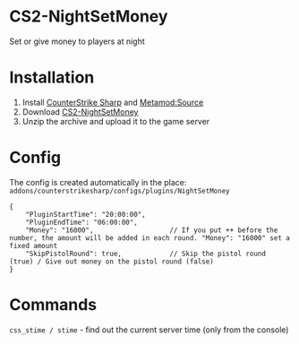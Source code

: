 # CS2-NightSetMoney
Set or give money to players at night

# Installation
1. Install [CounterStrike Sharp](https://github.com/roflmuffin/CounterStrikeSharp) and [Metamod:Source](https://www.sourcemm.net/downloads.php/?branch=master)
3. Download [CS2-NightSetMoney](https://github.com/skaen/CS2-NightSetMoney/releases)
4. Unzip the archive and upload it to the game server

# Config
The config is created automatically in the place: `addons/counterstrikesharp/configs/plugins/NightSetMoney`
```
{
	"PluginStartTime": "20:00:00",		
	"PluginEndTime": "06:00:00",		
	"Money": "16000", 					// If you put ++ before the number, the amount will be added in each round. "Money": "16000" set a fixed amount
	"SkipPistolRound": true,			// Skip the pistol round (true) / Give out money on the pistol round (false)
}
```

# Commands
`css_stime / stime` - find out the current server time (only from the console)
